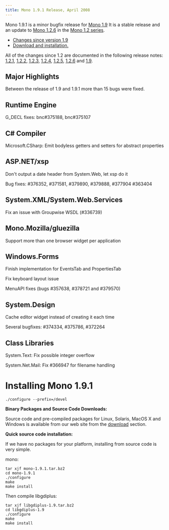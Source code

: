 ```yaml
---
title: Mono 1.9.1 Release, April 2008
---
```


Mono 1.9.1 is a minor bugfix release for [Mono 1.9](http://www.go-mono.com/archive/1.9) It is a stable release and an update to [Mono 1.2.6](http://www.go-mono.com/archive/1.2.6) in the [Mono 1.2 series](http://www.go-mono.com/archive/1.2).

-   [Changes since version 1.9](#changes)
-   [Download and installation.](#install)

All of the changes since 1.2 are documented in the following release notes: [1.2.1](http://www.go-mono.com/archive/1.2.1), [1.2.2](http://www.go-mono.com/archive/1.2.2), [1.2.3](http://www.go-mono.com/archive/1.2.3), [1.2.4](http://www.go-mono.com/archive/1.2.4), [1.2.5](http://www.go-mono.com/archive/1.2.5), [1.2.6](http://www.go-mono.com/archive/1.2.6) and [1.9](http://www.go-mono.com/archive/1.9).

Major Highlights
----------------

Between the release of 1.9 and 1.9.1 more than 15 bugs were fixed.

Runtime Engine
--------------

G\_DECL fixes: bnc\#375188, bnc\#375107

C\# Compiler
------------

Microsoft.CSharp: Emit bodyless getters and setters for abstract properties

ASP.NET/xsp
-----------

Don't output a date header from System.Web, let xsp do it

Bug fixes: \#376352, \#371581, \#379890, \#379888, \#377904 \#363404

System.XML/System.Web.Services
------------------------------

Fix an issue with Groupwise WSDL (\#336739)

Mono.Mozilla/gluezilla
----------------------

Support more than one browser widget per application

Windows.Forms
-------------

Finish implementation for EventsTab and PropertiesTab

Fix keyboard layout issue

MenuAPI fixes (bugs \#357638, \#378721 and \#379570)

System.Design
-------------

Cache editor widget instead of creating it each time

Several bugfixes: \#374334, \#375786, \#372264

Class Libraries
---------------

System.Text: Fix possible integer overflow

System.Net.Mail: Fix \#366947 for filename handling

Installing Mono 1.9.1
=====================

``` shell
./configure --prefix=/devel
```

**Binary Packages and Source Code Downloads:**

Source code and pre-compiled packages for Linux, Solaris, MacOS X and Windows is available from our web site from the [download](/Downloads) section.

**Quick source code installation:**

If we have no packages for your platform, installing from source code is very simple.

mono:

``` shell
tar xjf mono-1.9.1.tar.bz2
cd mono-1.9.1
./configure
make
make install
```

Then compile libgdiplus:

``` shell
tar xjf libgdiplus-1.9.tar.bz2
cd libgdiplus-1.9
./configure
make
make install
```
